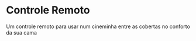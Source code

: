 # Controle Remoto
 Um controle remoto para usar num cineminha entre as cobertas no conforto da sua cama
